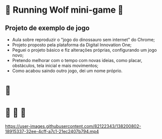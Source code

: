 # :wolf: Running Wolf mini-game :wolf:
## Projeto de exemplo de jogo
* Aula sobre reproduzir o "jogo do dinossauro sem internet" do Chrome;
* Projeto proposto pela plataforma da Digital Innovation One;
* Peguei o projeto básico e fiz alterações próprias, configurando um jogo novo;
* Pretendo melhorar com o tempo com novas ideias, como placar, obstáculos, tela inicial e mais movimentos;
* Como acabou saindo outro jogo, dei um nome próprio.

# :wolf:

# :rocket: :rocket: :rocket:

https://user-images.githubusercontent.com/82122343/138200802-18915337-32ee-4cff-a7c1-21ec2407b794.mp4
